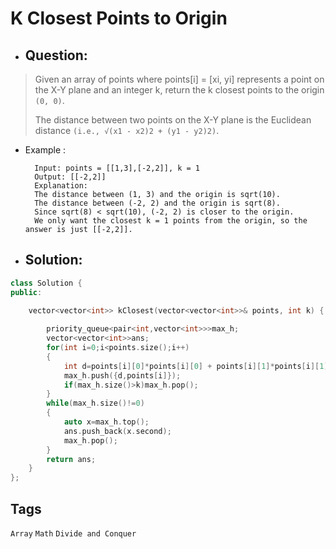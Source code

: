 # K Closest Points to Origin
- ## Question:
>Given an array of points where points[i] = [xi, yi] represents a point on the X-Y plane and an integer k, return the k closest points to the origin `(0, 0)`.
>
>The distance between two points on the X-Y plane is the Euclidean distance `(i.e., √(x1 - x2)2 + (y1 - y2)2)`.

- Example :

        Input: points = [[1,3],[-2,2]], k = 1
        Output: [[-2,2]]
        Explanation:
        The distance between (1, 3) and the origin is sqrt(10).
        The distance between (-2, 2) and the origin is sqrt(8).
        Since sqrt(8) < sqrt(10), (-2, 2) is closer to the origin.
        We only want the closest k = 1 points from the origin, so the answer is just [[-2,2]].
        
- ## Solution:
```cpp
class Solution {
public:

    vector<vector<int>> kClosest(vector<vector<int>>& points, int k) {
        
        priority_queue<pair<int,vector<int>>>max_h;
        vector<vector<int>>ans;
        for(int i=0;i<points.size();i++)
        {
            int d=points[i][0]*points[i][0] + points[i][1]*points[i][1];
            max_h.push({d,points[i]});
            if(max_h.size()>k)max_h.pop();
        }
        while(max_h.size()!=0)
        {
            auto x=max_h.top();
            ans.push_back(x.second);
            max_h.pop();
        }
        return ans;
    }
};
```

## Tags
`Array` `Math` `Divide and Conquer`
